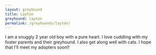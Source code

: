 ```yaml
---
layout: greyhound
title: Layton
greyhound: layton
permalink: /greyhounds/layton/
---
```



I am a snuggly 2 year old boy with a pure heart. I love cuddling with my foster parents and their greyhound. I also get along well with cats. I hope that I'll meet my adopters soon!!
